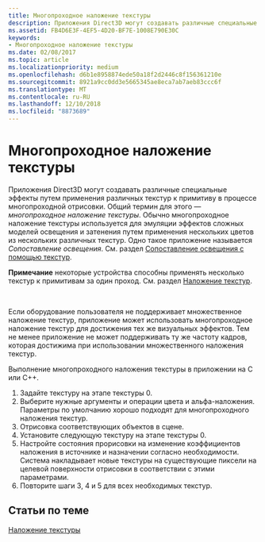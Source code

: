 ```yaml
---
title: Многопроходное наложение текстуры
description: Приложения Direct3D могут создавать различные специальные эффекты путем применения различных текстур к примитиву в процессе многопроходной отрисовки.
ms.assetid: FB4D6E3F-4EF5-4D20-BF7E-1008E790E30C
keywords:
- Многопроходное наложение текстуры
ms.date: 02/08/2017
ms.topic: article
ms.localizationpriority: medium
ms.openlocfilehash: d6b1e8958874ede50a18f2d2446c8f156361210e
ms.sourcegitcommit: 8921a9cc0dd3e5665345ae8eca7ab7aeb83ccc6f
ms.translationtype: MT
ms.contentlocale: ru-RU
ms.lasthandoff: 12/10/2018
ms.locfileid: "8873689"
---
```

# <a name="multipass-texture-blending"></a>Многопроходное наложение текстуры


Приложения Direct3D могут создавать различные специальные эффекты путем применения различных текстур к примитиву в процессе многопроходной отрисовки. Общий термин для этого — *многопроходное наложение текстуры*. Обычно многопроходное наложение текстуры используется для эмуляции эффектов сложных моделей освещения и затенения путем применения нескольких цветов из нескольких различных текстур. Одно такое приложение называется *Сопоставление освещения*. См. раздел [Сопоставление освещения с помощью текстур](light-mapping-with-textures.md).

**Примечание**  некоторые устройства способны применять несколько текстур к примитивам за один проход. См. раздел [Наложение текстур](texture-blending.md).

 

Если оборудование пользователя не поддерживает множественное наложение текстур, приложение может использовать многопроходное наложение текстур для достижения тех же визуальных эффектов. Тем не менее приложение не может поддерживать ту же частоту кадров, которая достижима при использовании множественного наложения текстур.

Выполнение многопроходного наложения текстуры в приложении на C или C++.

1.  Задайте текстуру на этапе текстуры 0.
2.  Выберите нужные аргументы и операции цвета и альфа-наложения. Параметры по умолчанию хорошо подходят для многопроходного наложения текстур.
3.  Отрисовка соответствующих объектов в сцене.
4.  Установите следующую текстуру на этапе текстуры 0.
5.  Настройте состояния прорисовки на изменение коэффициентов наложения в источнике и назначении согласно необходимости. Система накладывает новые текстуры на существующие пиксели на целевой поверхности отрисовки в соответствии с этими параметрами.
6.  Повторите шаги 3, 4 и 5 для всех необходимых текстур.

## <a name="span-idrelated-topicsspanrelated-topics"></a><span id="related-topics"></span>Статьи по теме


[Наложение текстуры](texture-blending.md)

 

 




